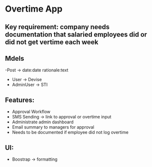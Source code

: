# Overtime App

## Key requirement: company needs documentation that salaried employees did or did not get vertime each week

## Mdels

-Post -> date:date rationale:text
- User -> Devise
- AdminUser -> STI

## Features:
- Approval Workflow
- SMS Sending -> link to approval or overtime input
- Administrate admin dashboard
- Email summary to managers for approval
- Needs to be documented if employee did not log overtime

## UI:
- Boostrap -> formatting
